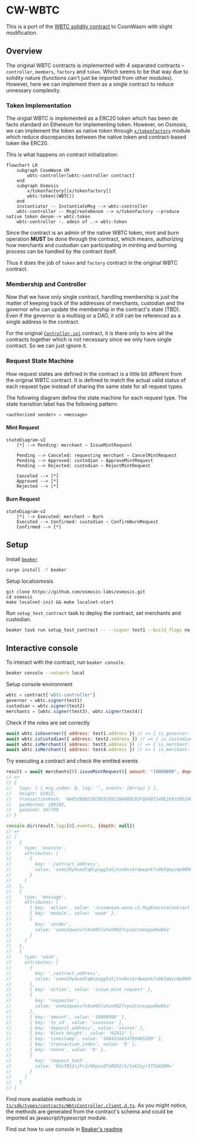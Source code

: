 # CW-WBTC

This is a port of the [WBTC solidity contract](https://github.com/WrappedBTC/bitcoin-token-smart-contracts/tree/master/ethereumV2/contracts) to CosmWasm with slight modification.

## Overview

The original WBTC contracts is implemented with 4 separated contracts – `controller`, `members`, `factory` and `token`. Which seems to be that way due to solidity nature (functions can't just be imported from other modules). However, here we can implement them as a single contract to reduce unnessary complexity.

### Token Implementation

The origial WBTC is implemented as a ERC20 token which has been de facto standard on Ethereum for implementing token. However, on Osmosis, we can implement the token as native token through [`x/tokenfactory`](https://github.com/osmosis-labs/osmosis/tree/main/x/tokenfactory) module which reduce discrepancies between the native token and contract-based token like ERC20.

This is what happens on contract initialization:
```mermaid
flowchart LR
    subgraph CosmWasm VM
        wbtc-controller[wbtc-controller contract]
    end
    subgraph Osmosis
        x/tokenfactory[[x/tokenfactory]]
        wbtc-token((WBTC))
    end
    instantiator -- InstantiateMsg --> wbtc-controller
    wbtc-controller -- MsgCreateDenom --> x/tokenfactory --produce native token denom--> wbtc-token
    wbtc-controller -. admin of .-> wbtc-token
```

Since the contract is an admin of the native WBTC token, mint and burn operation **MUST** be done through the contract, which means, authorizing how merchants and custodian can participating in minting and burning process can be handled by the contract itself.

Thus it does the job of `token` and `factory` contract in the original WBTC contract.

### Membership and Controller

Now that we have only single contract, handling membership is just the matter of keeping track of the addresses of merchants, custodian and the governor who can update the membership in the contract's state (TBD). Even if the governor is a multisig or a DAO, it still can be referenced as a single address in the contract.

For the original [`Controller.sol`](https://github.com/WrappedBTC/bitcoin-token-smart-contracts/blob/master/ethereumV2/contracts/controller/Controller.sol) contract, it is there only to wire all the contracts together which is not necessary since we only have single contract. So we can just ignore it.


### Request State Machine
How request states are defined in the contract is a little bit different from the original WBTC contract. It is defined to match the actual valid status of each request type instead of sharing the same state for all request types.



The following diagram define the state machine for each request type. The state transition label has the following pattern:
```
<authorized sender> – <message>
```


#### Mint Request
```mermaid
stateDiagram-v2
    [*] --> Pending: merchant – IssueMintRequest

    Pending --> Canceled: requesting merchant – CancelMintRequest
    Pending --> Approved: custodian – ApproveMintRequest
    Pending --> Rejected: custodian – RejectMintRequest

    Canceled --> [*]
    Approved --> [*]
    Rejected --> [*]
```

#### Burn Request

```mermaid
stateDiagram-v2
    [*] --> Executed: merchant – Burn
    Executed --> Confirmed: custodian – ConfirmBurnRequest
    Confirmed --> [*]
```

## Setup

Install [`beaker`](https://github.com/osmosis-labs/beaker)

```sh
cargo install -f beaker
```

Setup localosmosis

```
git clone https://github.com/osmosis-labs/osmosis.git
cd osmosis
make localnet-init && make localnet-start
```


Run `setup_test_contract` task to deploy the contract, set merchants and custodian.

```sh
beaker task run setup_test_contract -- --signer test1 --build_flags no_wasm_opt --network local
```

## Interactive console

To interact with the contract, run `beaker console`.
```sh
beaker console --network local
```

Setup console environment
```js
wbtc = contract['wbtc-controller']
governor = wbtc.signer(test1)
custodian = wbtc.signer(test2)
merchants = [wbtc.signer(test3), wbtc.signer(test4)]
```

Check if the roles are set correctly
```js
await wbtc.isGovernor({ address: test1.address }) // => { is_governor: true }
await wbtc.isCustodian({ address: test2.address }) // => { is_custodian: true }
await wbtc.isMerchant({ address: test3.address }) // => { is_merchant: true }
await wbtc.isMerchant({ address: test4.address }) // => { is_merchant: true }
```

Try executing a contract and check the emitted events

```js
result = await merchants[0].issueMintRequest({ amount: "10000000", depositAddress: "xxxxxx", txId: "xxxxxxxx" })
// =>
// {
//   logs: [ { msg_index: 0, log: '', events: [Array] } ],
//   height: 92912,
//   transactionHash: 'AA952B8B53DCBE92D9229A0DDCB3FDD4B7149E16931B52469F40A4CB60107A91',
//   gasWanted: 188392,
//   gasUsed: 167780
// }

console.dir(result.logs[0].events, {depth: null})
// =>
// [
//   {
//     type: 'execute',
//     attributes: [
//       {
//         key: '_contract_address',
//         value: 'osmo19y9uedlq0cpugg5a5jtxn8vs5rdwepnk7v863qmyc0p0899dfxxq5r8q8u'
//       }
//     ]
//   },
//   {
//     type: 'message',
//     attributes: [
//       { key: 'action', value: '/cosmwasm.wasm.v1.MsgExecuteContract' },
//       { key: 'module', value: 'wasm' },
//       {
//         key: 'sender',
//         value: 'osmo1qwexv7c6sm95lwhzn9027vyu2ccneaqad4w8ka'
//       }
//     ]
//   },
//   {
//     type: 'wasm',
//     attributes: [
//       {
//         key: '_contract_address',
//         value: 'osmo19y9uedlq0cpugg5a5jtxn8vs5rdwepnk7v863qmyc0p0899dfxxq5r8q8u'
//       },
//       { key: 'action', value: 'issue_mint_request' },
//       {
//         key: 'requester',
//         value: 'osmo1qwexv7c6sm95lwhzn9027vyu2ccneaqad4w8ka'
//       },
//       { key: 'amount', value: '10000000' },
//       { key: 'tx_id', value: 'xxxxxxxx' },
//       { key: 'deposit_address', value: 'xxxxxx' },
//       { key: 'block_height', value: '92912' },
//       { key: 'timestamp', value: '1684316814799465209' },
//       { key: 'transaction_index', value: '0' },
//       { key: 'nonce', value: '0' },
//       {
//         key: 'request_hash',
//         value: 'R3nfR12vjFv3/HDpnc0ToRE0Ir5/SsKJajr5T5GA38M='
//       }
//     ]
//   }
// ]
```

Find more available methods in [`ts/sdk/types/contracts/WbtcController.client.d.ts`](./ts/sdk/types/contracts/WbtcController.client.d.ts). As you might notice, the methods are generated from the contract's schema and could be imported as javascript/typescript module.

Find out how to use console in [Beaker's readme](https://github.com/osmosis-labs/beaker#console)
